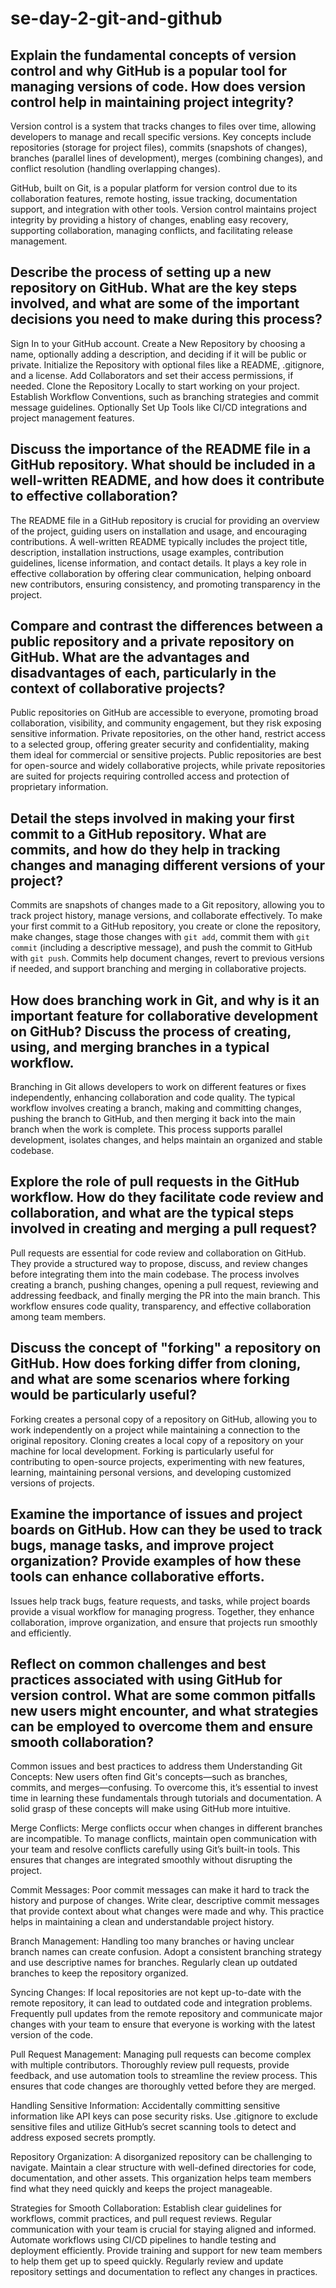 # se-day-2-git-and-github
## Explain the fundamental concepts of version control and why GitHub is a popular tool for managing versions of code. How does version control help in maintaining project integrity?
Version control is a system that tracks changes to files over time, allowing developers to manage and recall specific versions. Key concepts include repositories (storage for project files), commits (snapshots of changes), branches (parallel lines of development), merges (combining changes), and conflict resolution (handling overlapping changes). 

GitHub, built on Git, is a popular platform for version control due to its collaboration features, remote hosting, issue tracking, documentation support, and integration with other tools. Version control maintains project integrity by providing a history of changes, enabling easy recovery, supporting collaboration, managing conflicts, and facilitating release management.
## Describe the process of setting up a new repository on GitHub. What are the key steps involved, and what are some of the important decisions you need to make during this process?
Sign In to your GitHub account.
Create a New Repository by choosing a name, optionally adding a description, and deciding if it will be public or private.
Initialize the Repository with optional files like a README, .gitignore, and a license.
Add Collaborators and set their access permissions, if needed.
Clone the Repository Locally to start working on your project.
Establish Workflow Conventions, such as branching strategies and commit message guidelines.
Optionally Set Up Tools like CI/CD integrations and project management features.
## Discuss the importance of the README file in a GitHub repository. What should be included in a well-written README, and how does it contribute to effective collaboration?
The README file in a GitHub repository is crucial for providing an overview of the project, guiding users on installation and usage, and encouraging contributions. A well-written README typically includes the project title, description, installation instructions, usage examples, contribution guidelines, license information, and contact details. It plays a key role in effective collaboration by offering clear communication, helping onboard new contributors, ensuring consistency, and promoting transparency in the project.
## Compare and contrast the differences between a public repository and a private repository on GitHub. What are the advantages and disadvantages of each, particularly in the context of collaborative projects?
Public repositories on GitHub are accessible to everyone, promoting broad collaboration, visibility, and community engagement, but they risk exposing sensitive information. Private repositories, on the other hand, restrict access to a selected group, offering greater security and confidentiality, making them ideal for commercial or sensitive projects. Public repositories are best for open-source and widely collaborative projects, while private repositories are suited for projects requiring controlled access and protection of proprietary information.
## Detail the steps involved in making your first commit to a GitHub repository. What are commits, and how do they help in tracking changes and managing different versions of your project?
Commits are snapshots of changes made to a Git repository, allowing you to track project history, manage versions, and collaborate effectively. To make your first commit to a GitHub repository, you create or clone the repository, make changes, stage those changes with `git add`, commit them with `git commit` (including a descriptive message), and push the commit to GitHub with `git push`. Commits help document changes, revert to previous versions if needed, and support branching and merging in collaborative projects.
## How does branching work in Git, and why is it an important feature for collaborative development on GitHub? Discuss the process of creating, using, and merging branches in a typical workflow.
Branching in Git allows developers to work on different features or fixes independently, enhancing collaboration and code quality. The typical workflow involves creating a branch, making and committing changes, pushing the branch to GitHub, and then merging it back into the main branch when the work is complete. This process supports parallel development, isolates changes, and helps maintain an organized and stable codebase.
## Explore the role of pull requests in the GitHub workflow. How do they facilitate code review and collaboration, and what are the typical steps involved in creating and merging a pull request?
Pull requests are essential for code review and collaboration on GitHub. They provide a structured way to propose, discuss, and review changes before integrating them into the main codebase. The process involves creating a branch, pushing changes, opening a pull request, reviewing and addressing feedback, and finally merging the PR into the main branch. This workflow ensures code quality, transparency, and effective collaboration among team members.
## Discuss the concept of "forking" a repository on GitHub. How does forking differ from cloning, and what are some scenarios where forking would be particularly useful?
Forking creates a personal copy of a repository on GitHub, allowing you to work independently on a project while maintaining a connection to the original repository. Cloning creates a local copy of a repository on your machine for local development. Forking is particularly useful for contributing to open-source projects, experimenting with new features, learning, maintaining personal versions, and developing customized versions of projects.
## Examine the importance of issues and project boards on GitHub. How can they be used to track bugs, manage tasks, and improve project organization? Provide examples of how these tools can enhance collaborative efforts.
 Issues help track bugs, feature requests, and tasks, while project boards provide a visual workflow for managing progress. Together, they enhance collaboration, improve organization, and ensure that projects run smoothly and efficiently.
## Reflect on common challenges and best practices associated with using GitHub for version control. What are some common pitfalls new users might encounter, and what strategies can be employed to overcome them and ensure smooth collaboration?
Common issues and best practices to address them
Understanding Git Concepts: New users often find Git's concepts—such as branches, commits, and merges—confusing. To overcome this, it’s essential to invest time in learning these fundamentals through tutorials and documentation. A solid grasp of these concepts will make using GitHub more intuitive.

Merge Conflicts: Merge conflicts occur when changes in different branches are incompatible. To manage conflicts, maintain open communication with your team and resolve conflicts carefully using Git’s built-in tools. This ensures that changes are integrated smoothly without disrupting the project.

Commit Messages: Poor commit messages can make it hard to track the history and purpose of changes. Write clear, descriptive commit messages that provide context about what changes were made and why. This practice helps in maintaining a clean and understandable project history.

Branch Management: Handling too many branches or having unclear branch names can create confusion. Adopt a consistent branching strategy and use descriptive names for branches. Regularly clean up outdated branches to keep the repository organized.

Syncing Changes: If local repositories are not kept up-to-date with the remote repository, it can lead to outdated code and integration problems. Frequently pull updates from the remote repository and communicate major changes with your team to ensure that everyone is working with the latest version of the code.

Pull Request Management: Managing pull requests can become complex with multiple contributors. Thoroughly review pull requests, provide feedback, and use automation tools to streamline the review process. This ensures that code changes are thoroughly vetted before they are merged.

Handling Sensitive Information: Accidentally committing sensitive information like API keys can pose security risks. Use .gitignore to exclude sensitive files and utilize GitHub’s secret scanning tools to detect and address exposed secrets promptly.

Repository Organization: A disorganized repository can be challenging to navigate. Maintain a clear structure with well-defined directories for code, documentation, and other assets. This organization helps team members find what they need quickly and keeps the project manageable.

Strategies for Smooth Collaboration: Establish clear guidelines for workflows, commit practices, and pull request reviews. Regular communication with your team is crucial for staying aligned and informed. Automate workflows using CI/CD pipelines to handle testing and deployment efficiently. Provide training and support for new team members to help them get up to speed quickly. Regularly review and update repository settings and documentation to reflect any changes in practices.
